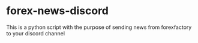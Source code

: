 # forex-news-discord
This is a python script with the purpose of sending news from forexfactory to your discord channel 
